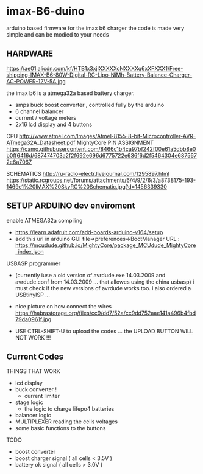 # imax-B6-duino

arduino based firmware for the imax b6 charger
the code is made very simple and can be modied to your needs

HARDWARE
--------
https://ae01.alicdn.com/kf/HTB1x3xjIXXXXXcNXXXXq6xXFXXX1/Free-shipping-IMAX-B6-80W-Digital-RC-Lipo-NiMh-Battery-Balance-Charger-AC-POWER-12V-5A.jpg

the imax b6 is a atmega32a based battery charger.
- smps buck boost converter , controlled fully by the arduino
- 6 channel balancer
- current / voltage meters
- 2x16 lcd display and 4 buttons

CPU
http://www.atmel.com/Images/Atmel-8155-8-bit-Microcontroller-AVR-ATmega32A_Datasheet.pdf
MightyCore PIN ASSIGNMENT
https://camo.githubusercontent.com/8466c1b4ca97bf242f00e61a5dbb8e0b0ff6416d/687474703a2f2f692e696d6775722e636f6d2f5464304e6875672e6a7067

SCHEMATICS
http://ru-radio-electr.livejournal.com/1295897.html
https://static.rcgroups.net/forums/attachments/6/4/9/2/6/3/a8738175-193-1469e1%20IMAX%20SkyRC%20Schematic.jpg?d=1456339330


SETUP ARDUINO dev enviroment
-------------
enable ATMEGA32a compiling
- https://learn.adafruit.com/add-boards-arduino-v164/setup
- add this url in arduino GUI file=>preferences=>BootManager URL : https://mcudude.github.io/MightyCore/package_MCUdude_MightyCore_index.json


USBASP programmer
- (currently iuse a old version of avrdude.exe 14.03.2009 and avrdude.conf from 14.03.2009 ... that allowes using the china usbasp) i must check if the new versions of avrdude works too. i also ordered a USBtinyISP ...  
- nice picture on how connect the wires https://habrastorage.org/files/cc9/dd7/52a/cc9dd752aae141a496b4fbd79da0961f.jpg
 
- USE CTRL-SHIFT-U to upload the codes ... the UPLOAD BUTTON WILL NOT WORK !!!


Current Codes
-------------
THINGS THAT WORK
- lcd display
- buck converter !
  - current limiter
- stage logic
  - the logic to charge lifepo4 batteries
- balancer logic  
- MULTIPLEXER reading the cells voltages
- some basic functions to the buttons

TODO
- boost converter
- boost charger signal ( all cells < 3.5V )
- battery ok signal    ( all cells > 3.0V )
